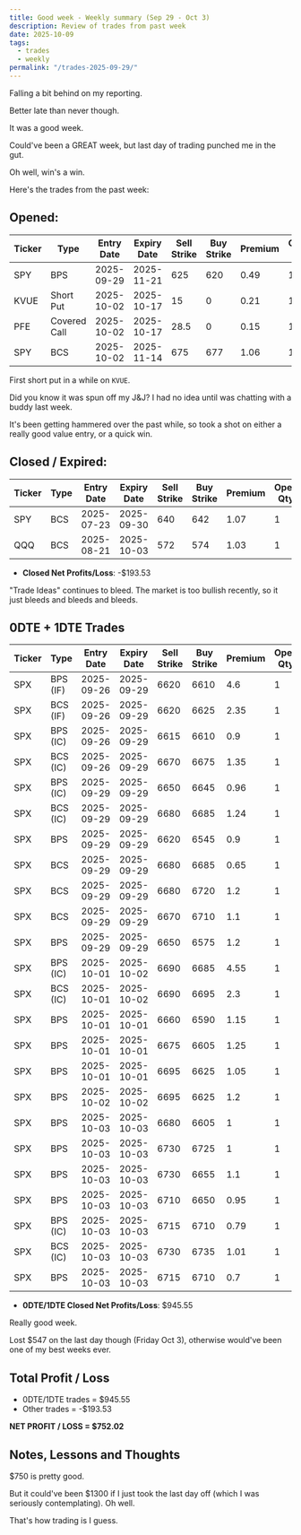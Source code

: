 ```yaml
---
title: Good week - Weekly summary (Sep 29 - Oct 3)
description: Review of trades from past week
date: 2025-10-09
tags:
  - trades
  - weekly
permalink: "/trades-2025-09-29/"
---
```


Falling a bit behind on my reporting.

Better late than never though.

It was a good week.  

Could've been a GREAT week, but last day of trading punched me in the gut.

Oh well, win's a win.

Here's the trades from the past week:

## Opened:

<div class="trade-table weekly full-width">

|**Ticker**|**Type**|**Entry Date**|**Expiry Date**|**Sell Strike**|**Buy Strike**|**Premium**|**Open Qty**|**Fee open**|**Net Premium**|
|---|---|---|---|---|---|---|---|---|---|
|SPY|BPS|2025-09-29|2025-11-21|625|620|0.49|1|2.1|46.9|
|KVUE|Short Put|2025-10-02|2025-10-17|15|0|0.21|1|0.63|20.37|
|PFE|Covered Call|2025-10-02|2025-10-17|28.5|0|0.15|1|1.55|13.45|
|SPY|BCS|2025-10-02|2025-11-14|675|677|1.06|1|1.39|104.61|

</div>

First short put in a while on `KVUE`.  

Did you know it was spun off my J&J?  I had no idea until was chatting with a buddy last week.  

It's been getting hammered over the past while, so took a shot on either a really good value entry, or a quick win.

## Closed / Expired:

<div class = "trade-table weekly full-width">

|**Ticker**|**Type**|**Entry Date**|**Expiry Date**|**Sell Strike**|**Buy Strike**|**Premium**|**Open Qty**|**Fee open**|**Net Premium**|**Close Date**|**Close Cost**|**Close Qty**|**Fee close**|**Profit/Loss**|
|---|---|---|---|---|---|---|---|---|---|---|---|---|---|---|
|SPY|BCS|2025-07-23|2025-09-30|640|642|1.07|1|2.12|104.88|2025-09-30|-2|1|0|-95.12|
|QQQ|BCS|2025-08-21|2025-10-03|572|574|1.03|1|1.41|101.59|2025-10-03|-2|1|0|-98.41|

</div>

- **Closed Net Profits/Loss**: -$193.53

"Trade Ideas" continues to bleed.  The market is too bullish recently, so it just bleeds and bleeds and bleeds.


## 0DTE + 1DTE Trades

<div class = "trade-table weekly full-width">

|**Ticker**|**Type**|**Entry Date**|**Expiry Date**|**Sell Strike**|**Buy Strike**|**Premium**|**Open Qty**|**Fee open**|**Net Premium**|**Exit Date**|**Close Cost**|**Close Qty**|**Fee close**|**Profit/Loss**|
|---|---|---|---|---|---|---|---|---|---|---|---|---|---|---|
|SPX|BPS (IF)|2025-09-26|2025-09-29|6620|6610|4.6|1|3.29|456.71|2025-09-29|0|1|0|456.71|
|SPX|BCS (IF)|2025-09-26|2025-09-29|6620|6625|2.35|1|3.29|231.71|2025-09-29|-5|1|0|-268.29|
|SPX|BPS (IC)|2025-09-26|2025-09-29|6615|6610|0.9|1|3.28|86.72|2025-09-29|0|1|0|86.72|
|SPX|BCS (IC)|2025-09-26|2025-09-29|6670|6675|1.35|1|3.28|131.72|2025-09-29|0|1|0|131.72|
|SPX|BPS (IC)|2025-09-29|2025-09-29|6650|6645|0.96|1|3.28|92.72|2025-09-29|0|1|0|92.72|
|SPX|BCS (IC)|2025-09-29|2025-09-29|6680|6685|1.24|1|3.28|120.72|2025-09-29|0|1|0|120.72|
|SPX|BPS|2025-09-29|2025-09-29|6620|6545|0.9|1|3.2|86.8|2025-09-29|0|1|0|86.8|
|SPX|BCS|2025-09-29|2025-09-29|6680|6685|0.65|1|3.2|61.8|2025-09-29|0|1|0|61.8|
|SPX|BCS|2025-09-29|2025-09-29|6680|6720|1.2|1|3.2|116.8|2025-09-29|0|1|0|116.8|
|SPX|BCS|2025-09-29|2025-09-29|6670|6710|1.1|1|3.2|106.8|2025-09-29|0|1|0|106.8|
|SPX|BPS|2025-09-29|2025-09-29|6650|6575|1.2|1|3.2|116.8|2025-09-29|-2.45|1|1.64|-129.84|
|SPX|BPS (IC)|2025-10-01|2025-10-02|6690|6685|4.55|1|3.48|451.52|2025-10-02|0|1|0|451.52|
|SPX|BCS (IC)|2025-10-01|2025-10-02|6690|6695|2.3|1|3.28|226.72|2025-10-02|-5|1|0|-273.28|
|SPX|BPS|2025-10-01|2025-10-01|6660|6590|1.15|1|3.19|111.81|2025-10-01|0|1|0|111.81|
|SPX|BPS|2025-10-01|2025-10-01|6675|6605|1.25|1|3.19|121.81|2025-10-01|0|1|0|121.81|
|SPX|BPS|2025-10-01|2025-10-01|6695|6625|1.05|1|3.19|101.81|2025-10-01|0|1|0|101.81|
|SPX|BPS|2025-10-02|2025-10-02|6695|6625|1.2|1|3.19|116.81|2025-10-02|0|1|0|116.81|
|SPX|BPS|2025-10-03|2025-10-03|6680|6605|1|1|3.19|96.81|2025-10-03|-2.4|1|3.19|-146.38|
|SPX|BPS|2025-10-03|2025-10-03|6730|6725|1|1|3.28|96.72|2025-10-03|-5|1|0|-403.28|
|SPX|BPS|2025-10-03|2025-10-03|6730|6655|1.1|1|3.19|106.81|2025-10-03|-2.35|1|3.39|-131.58|
|SPX|BPS|2025-10-03|2025-10-03|6710|6650|0.95|1|3.19|91.81|2025-10-03|-1.95|1|3.39|-106.58|
|SPX|BPS (IC)|2025-10-03|2025-10-03|6715|6710|0.79|1|3.19|75.81|2025-10-03|0|1|0|75.81|
|SPX|BCS (IC)|2025-10-03|2025-10-03|6730|6735|1.01|1|3.19|97.81|2025-10-03|0|1|0|97.81|
|SPX|BPS|2025-10-03|2025-10-03|6715|6710|0.7|1|3.39|66.61|2025-10-03|0|1|0|66.61|

</div>

- **0DTE/1DTE Closed Net Profits/Loss**: $945.55

Really good week.

Lost $547 on the last day though (Friday Oct 3), otherwise would've been one of my best weeks ever.


## Total Profit / Loss

+ 0DTE/1DTE trades = $945.55
+ Other trades = -$193.53

**NET PROFIT / LOSS = $752.02**

## Notes, Lessons and Thoughts

$750 is pretty good.

But it could've been $1300 if I just took the last day off (which I was seriously contemplating).  Oh well.

That's how trading is I guess.